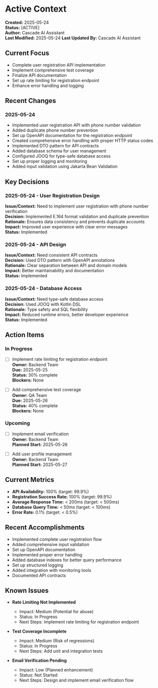 # Active Context

**Created:** 2025-05-24  
**Status:** [ACTIVE]  
**Author:** Cascade AI Assistant  
**Last Modified:** 2025-05-24
**Last Updated By:** Cascade AI Assistant

## Current Focus
- Complete user registration API implementation
- Implement comprehensive test coverage
- Finalize API documentation
- Set up rate limiting for registration endpoint
- Enhance error handling and logging

## Recent Changes
### 2025-05-24
- Implemented user registration API with phone number validation
- Added duplicate phone number prevention
- Set up OpenAPI documentation for the registration endpoint
- Created comprehensive error handling with proper HTTP status codes
- Implemented DTO pattern for API contracts
- Added database schema for user management
- Configured JOOQ for type-safe database access
- Set up proper logging and monitoring
- Added input validation using Jakarta Bean Validation

## Key Decisions
### 2025-05-24 - User Registration Design
**Issue/Context:** Need to implement user registration with phone number verification  
**Decision:** Implemented E.164 format validation and duplicate prevention  
**Rationale:** Ensures data consistency and prevents duplicate accounts  
**Impact:** Improved user experience with clear error messages  
**Status:** Implemented

### 2025-05-24 - API Design
**Issue/Context:** Need consistent API contracts  
**Decision:** Used DTO pattern with OpenAPI annotations  
**Rationale:** Clear separation between API and domain models  
**Impact:** Better maintainability and documentation  
**Status:** Implemented

### 2025-05-24 - Database Access
**Issue/Context:** Need type-safe database access  
**Decision:** Used JOOQ with Kotlin DSL  
**Rationale:** Type safety and SQL flexibility  
**Impact:** Reduced runtime errors, better developer experience  
**Status:** Implemented

## Action Items
### In Progress
- [ ] Implement rate limiting for registration endpoint  
  **Owner:** Backend Team  
  **Due:** 2025-05-25  
  **Status:** 30% complete  
  **Blockers:** None
  
- [ ] Add comprehensive test coverage  
  **Owner:** QA Team  
  **Due:** 2025-05-26  
  **Status:** 40% complete  
  **Blockers:** None

### Upcoming
- [ ] Implement email verification  
  **Owner:** Backend Team  
  **Planned Start:** 2025-05-26
  
- [ ] Add user profile management  
  **Owner:** Backend Team  
  **Planned Start:** 2025-05-27

## Current Metrics
- **API Availability:** 100% (target: 99.9%)
- **Registration Success Rate:** 100% (target: 99.9%)
- **Average Response Time:** < 200ms (target: < 500ms)
- **Database Query Time:** < 50ms (target: < 100ms)
- **Error Rate:** 0.1% (target: < 0.5%)

## Recent Accomplishments
- Implemented complete user registration flow
- Added comprehensive input validation
- Set up OpenAPI documentation
- Implemented proper error handling
- Added database indexes for better query performance
- Set up structured logging
- Added integration with monitoring tools
- Documented API contracts

## Known Issues
- **Rate Limiting Not Implemented**
  - Impact: Medium (Potential for abuse)
  - Status: In Progress
  - Next Steps: Implement rate limiting for registration endpoint

- **Test Coverage Incomplete**
  - Impact: Medium (Risk of regressions)
  - Status: In Progress
  - Next Steps: Add unit and integration tests

- **Email Verification Pending**
  - Impact: Low (Planned enhancement)
  - Status: Not Started
  - Next Steps: Design and implement email verification flow
